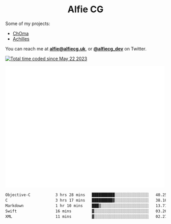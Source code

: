 <h1 align="center">Alfie CG</h1>

Some of my projects:
* [ChOma](https://github.com/opa334/ChOma)
* [Achilles](https://github.com/alfiecg24/Achilles)

You can reach me at **alfie@alfiecg.uk**, or **[@alfiecg_dev](https://twitter.com/alfiecg_dev)** on Twitter.

<a href="https://wakatime.com/@61592169-b9cf-4af8-b6fa-8ac7d4369b01"><img src="https://wakatime.com/badge/user/61592169-b9cf-4af8-b6fa-8ac7d4369b01.svg" alt="Total time coded since May 22 2023" /></a>


<img align="center" src="/github-metrics.svg" alt="Metrics" width="500">

 <!--[![GitHub Streak](https://streak-stats.demolab.com/?user=alfiecg24)](https://git.io/streak-stats)-->

<!--START_SECTION:waka-->

```txt
Objective-C           3 hrs 28 mins   ██████████░░░░░░░░░░░░░░░   40.25 %
C                     3 hrs 17 mins   █████████▓░░░░░░░░░░░░░░░   38.16 %
Markdown              1 hr 10 mins    ███▒░░░░░░░░░░░░░░░░░░░░░   13.71 %
Swift                 16 mins         ▓░░░░░░░░░░░░░░░░░░░░░░░░   03.26 %
XML                   11 mins         ▓░░░░░░░░░░░░░░░░░░░░░░░░   02.27 %
```

<!--END_SECTION:waka-->
